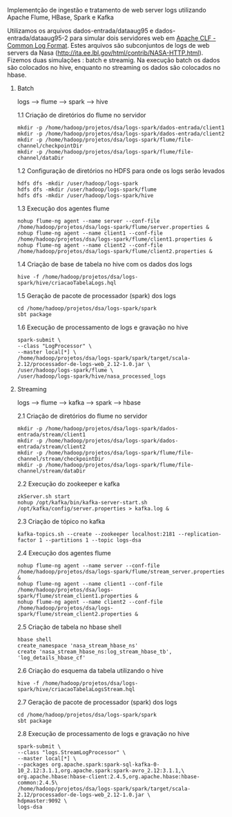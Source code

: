 Implementção de ingestão e tratamento de web server logs utilizando Apache Flume, HBase, Spark e Kafka

 Utilizamos os arquivos dados-entrada/dataaug95 e dados-entrada/dataaug95-2 para simular dois servidores web em [Apache CLF - Common Log Format](https://httpd.apache.org/docs/2.4/logs.html). Estes arquivos são subconjuntos de logs de web servers da Nasa (http://ita.ee.lbl.gov/html/contrib/NASA-HTTP.html). Fizemos duas simulações : batch e streamig. Na execução batch os dados são colocados no hive, enquanto no streaming os dados são colocados no hbase.

1. Batch

    logs --> flume --> spark --> hive

    1.1 Criação de diretórios do flume no servidor
    ```
    mkdir -p /home/hadoop/projetos/dsa/logs-spark/dados-entrada/client1
    mkdir -p /home/hadoop/projetos/dsa/logs-spark/dados-entrada/client2
    mkdir -p /home/hadoop/projetos/dsa/logs-spark/flume/file-channel/checkpointDir
    mkdir -p /home/hadoop/projetos/dsa/logs-spark/flume/file-channel/dataDir
     ```    
         
    1.2 Configuração de diretórios no HDFS para onde os logs serão levados
    
    ``` 
    hdfs dfs -mkdir /user/hadoop/logs-spark
    hdfs dfs -mkdir /user/hadoop/logs-spark/flume
    hdfs dfs -mkdir /user/hadoop/logs-spark/hive
    ``` 
    
    1.3 Execução dos agentes flume

    ``` 
    nohup flume-ng agent --name server --conf-file /home/hadoop/projetos/dsa/logs-spark/flume/server.properties &
    nohup flume-ng agent --name client1 --conf-file /home/hadoop/projetos/dsa/logs-spark/flume/client1.properties & 
    nohup flume-ng agent --name client2 --conf-file /home/hadoop/projetos/dsa/logs-spark/flume/client2.properties &
    ```    
    
    1.4 Criação de base de tabela no hive com os dados dos logs
    ```
    hive -f /home/hadoop/projetos/dsa/logs-spark/hive/criacaoTabelaLogs.hql
    ```
    
    1.5 Geração de pacote de processador (spark) dos logs 
    ```
    cd /home/hadoop/projetos/dsa/logs-spark/spark
    sbt package
    ```
    1.6 Execução de processamento de logs e gravação no hive
    ```
    spark-submit \
    --class "LogProcessor" \
    --master local[*] \
    /home/hadoop/projetos/dsa/logs-spark/spark/target/scala-2.12/processador-de-logs-web_2.12-1.0.jar \
    /user/hadoop/logs-spark/flume \
    /user/hadoop/logs-spark/hive/nasa_processed_logs
    ```
2. Streaming

    logs --> flume --> kafka --> spark --> hbase

    2.1 Criação de diretórios do flume no servidor
    ```
    mkdir -p /home/hadoop/projetos/dsa/logs-spark/dados-entrada/stream/client1
    mkdir -p /home/hadoop/projetos/dsa/logs-spark/dados-entrada/stream/client2
    mkdir -p /home/hadoop/projetos/dsa/logs-spark/flume/file-channel/stream/checkpointDir
    mkdir -p /home/hadoop/projetos/dsa/logs-spark/flume/file-channel/stream/dataDir
     ```    
    2.2 Execução do zookeeper e kafka
    ```
    zkServer.sh start
    nohup /opt/kafka/bin/kafka-server-start.sh /opt/kafka/config/server.properties > kafka.log &
    ```
    2.3 Criação de tópico no kafka
    ```    
    kafka-topics.sh --create --zookeeper localhost:2181 --replication-factor 1 --partitions 1 --topic logs-dsa
    ```
    2.4 Execução dos agentes flume
    ``` 
    nohup flume-ng agent --name server --conf-file /home/hadoop/projetos/dsa/logs-spark/flume/stream_server.properties &
    nohup flume-ng agent --name client1 --conf-file /home/hadoop/projetos/dsa/logs-spark/flume/stream_client1.properties & 
    nohup flume-ng agent --name client2 --conf-file /home/hadoop/projetos/dsa/logs-spark/flume/stream_client2.properties &
    ```    
    
    2.5 Criação de tabela no hbase shell
    ```
    hbase shell
    create_namespace 'nasa_stream_hbase_ns'
    create 'nasa_stream_hbase_ns:log_stream_hbase_tb', 'log_details_hbase_cf'
    ```
    2.6 Criação do esquema da tabela utilizando o hive
    ```
    hive -f /home/hadoop/projetos/dsa/logs-spark/hive/criacaoTabelaLogsStream.hql
    ```
    2.7 Geração de pacote de processador (spark) dos logs 
    ```
    cd /home/hadoop/projetos/dsa/logs-spark/spark
    sbt package
    ```
    2.8 Execução de processamento de logs e gravação no hive
    ```
    spark-submit \
    --class "logs.StreamLogProcessor" \
    --master local[*] \
    --packages org.apache.spark:spark-sql-kafka-0-10_2.12:3.1.1,org.apache.spark:spark-avro_2.12:3.1.1,\
    org.apache.hbase:hbase-client:2.4.5,org.apache.hbase:hbase-common:2.4.5\
    /home/hadoop/projetos/dsa/logs-spark/spark/target/scala-2.12/processador-de-logs-web_2.12-1.0.jar \
    hdpmaster:9092 \
    logs-dsa
    ```